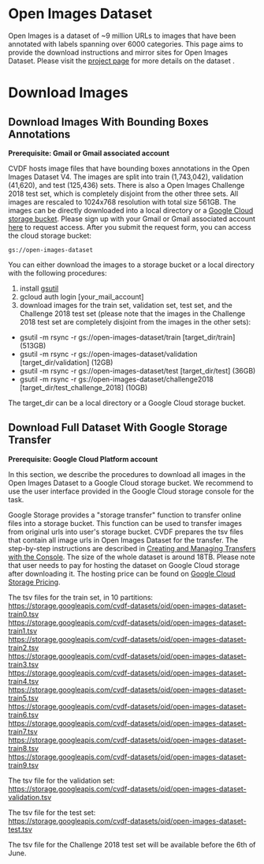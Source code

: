 # Open Images Dataset
Open Images is a dataset of ~9 million URLs to images that have been annotated with labels spanning over 6000 categories. This page aims to provide the download instructions and mirror sites for Open Images Dataset. Please visit the [project page](https://github.com/openimages/dataset) for more details on the dataset .

# Download Images

## Download Images With Bounding Boxes Annotations
**Prerequisite: Gmail or Gmail associated account**

CVDF hosts image files that have bounding boxes annotations in the Open Images Dataset V4. The images are split into train (1,743,042), validation (41,620), and test (125,436) sets. There is also a Open Images Challenge 2018 test set, which is completely disjoint from the other three sets. All images are rescaled to 1024x768 resolution with total size 561GB. The images can be directly downloaded into a local directory or a [Google Cloud storage bucket](https://cloud.google.com/storage/transfer/create-manage-transfer-console). Please sign up with your Gmail or Gmail associated account [here](http://www.cvdfoundation.org/datasets/open-images-dataset/signup.html) to request access. After you submit the request form, you can access the cloud storage bucket:
```
gs://open-images-dataset
```
You can either download the images to a storage bucket or a local directory with the following procedures:
1. install [gsutil](https://cloud.google.com/storage/docs/gsutil)
2. gcloud auth login [your_mail_account]
3. download images for the train set, validation set, test set, and the Challenge 2018 test set (please note that the images in the Challenge 2018 test set are completely disjoint from the images in the other sets):
  * gsutil -m rsync -r gs://open-images-dataset/train [target_dir/train] (513GB)  
  * gsutil -m rsync -r gs://open-images-dataset/validation [target_dir/validation] (12GB)  
  * gsutil -m rsync -r gs://open-images-dataset/test [target_dir/test] (36GB)
  * gsutil -m rsync -r gs://open-images-dataset/challenge2018 [target_dir/test_challenge_2018] (10GB)

The target_dir can be a local directory or a Google Cloud storage bucket.

## Download Full Dataset With Google Storage Transfer
**Prerequisite: Google Cloud Platform account**

In this section, we describe the procedures to download all images in the Open Images Dataset to a Google Cloud storage bucket. We recommend to use the user interface provided in the Google Cloud storage console for the task.

Google Storage provides a "storage transfer" function to transfer online files into a storage bucket. This function can be used to transfer images from original urls into user's storage bucket. CVDF prepares the tsv files that contain all image urls in Open Images Dataset for the transfer. The step-by-step instructions are described in [Creating and Managing Transfers with the Console](https://cloud.google.com/storage/transfer/create-manage-transfer-console). The size of the whole dataset is around 18TB. Please note that user needs to pay for hosting the dataset on Google Cloud storage after downloading it. The hosting price can be found on [Google Cloud Storage Pricing](https://cloud.google.com/storage/pricing).

The tsv files for the train set, in 10 partitions:  
https://storage.googleapis.com/cvdf-datasets/oid/open-images-dataset-train0.tsv<br>
https://storage.googleapis.com/cvdf-datasets/oid/open-images-dataset-train1.tsv<br>
https://storage.googleapis.com/cvdf-datasets/oid/open-images-dataset-train2.tsv<br>
https://storage.googleapis.com/cvdf-datasets/oid/open-images-dataset-train3.tsv<br>
https://storage.googleapis.com/cvdf-datasets/oid/open-images-dataset-train4.tsv<br>
https://storage.googleapis.com/cvdf-datasets/oid/open-images-dataset-train5.tsv<br>
https://storage.googleapis.com/cvdf-datasets/oid/open-images-dataset-train6.tsv<br>
https://storage.googleapis.com/cvdf-datasets/oid/open-images-dataset-train7.tsv<br>
https://storage.googleapis.com/cvdf-datasets/oid/open-images-dataset-train8.tsv<br>
https://storage.googleapis.com/cvdf-datasets/oid/open-images-dataset-train9.tsv<br>

The tsv file for the validation set:  
https://storage.googleapis.com/cvdf-datasets/oid/open-images-dataset-validation.tsv

The tsv file for the test set:  
https://storage.googleapis.com/cvdf-datasets/oid/open-images-dataset-test.tsv

The tsv file for the Challenge 2018 test set will be available before the 6th of June.
